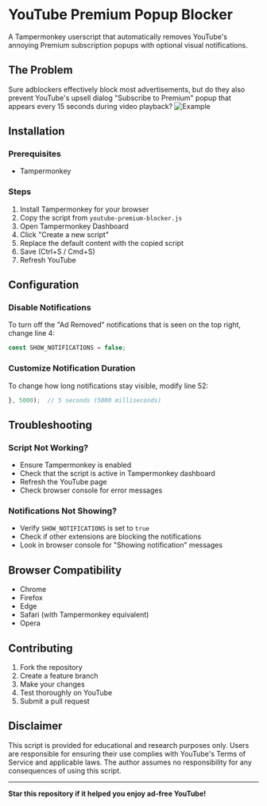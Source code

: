 # YouTube Premium Popup Blocker

A Tampermonkey userscript that automatically removes YouTube's annoying Premium subscription popups with optional visual notifications.

## The Problem

Sure adblockers effectively block most advertisements, but do they also prevent YouTube's upsell dialog "Subscribe to Premium" popup that appears every 15 seconds during video playback?
![Example](images/ex.png)

## Installation

### Prerequisites
- Tampermonkey

### Steps
1. Install Tampermonkey for your browser
2. Copy the script from `youtube-premium-blocker.js`
3. Open Tampermonkey Dashboard
4. Click "Create a new script"
5. Replace the default content with the copied script
6. Save (Ctrl+S / Cmd+S)
7. Refresh YouTube

## Configuration

### Disable Notifications
To turn off the "Ad Removed" notifications that is seen on the top right, change line 4:
```javascript
const SHOW_NOTIFICATIONS = false;
```

### Customize Notification Duration
To change how long notifications stay visible, modify line 52:
```javascript
}, 5000);  // 5 seconds (5000 milliseconds)
```

##  Troubleshooting

### Script Not Working?
- Ensure Tampermonkey is enabled
- Check that the script is active in Tampermonkey dashboard
- Refresh the YouTube page
- Check browser console for error messages

### Notifications Not Showing?
- Verify `SHOW_NOTIFICATIONS` is set to `true`
- Check if other extensions are blocking the notifications
- Look in browser console for "Showing notification" messages

##  Browser Compatibility

-  Chrome
-  Firefox  
-  Edge
-  Safari (with Tampermonkey equivalent)
-  Opera

## Contributing

1. Fork the repository
2. Create a feature branch
3. Make your changes
4. Test thoroughly on YouTube
5. Submit a pull request


## Disclaimer

This script is provided for educational and research purposes only. Users are responsible for ensuring their use complies with YouTube's Terms of Service and applicable laws. The author assumes no responsibility for any consequences of using this script.


---

**Star this repository if it helped you enjoy ad-free YouTube!**

